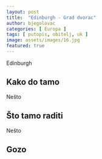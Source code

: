 ```yaml
---
layout: post
title:  "Edinburgh - Grad dvorac"
author: bjegolovac
categories: [ Europa ]
tags: [ putopis, obitelj, uk ]
image: assets/images/16.jpg
featured: true
---
```

Edinburgh

## Kako do tamo
Nešto

## Što tamo raditi
Nešto

## Gozo